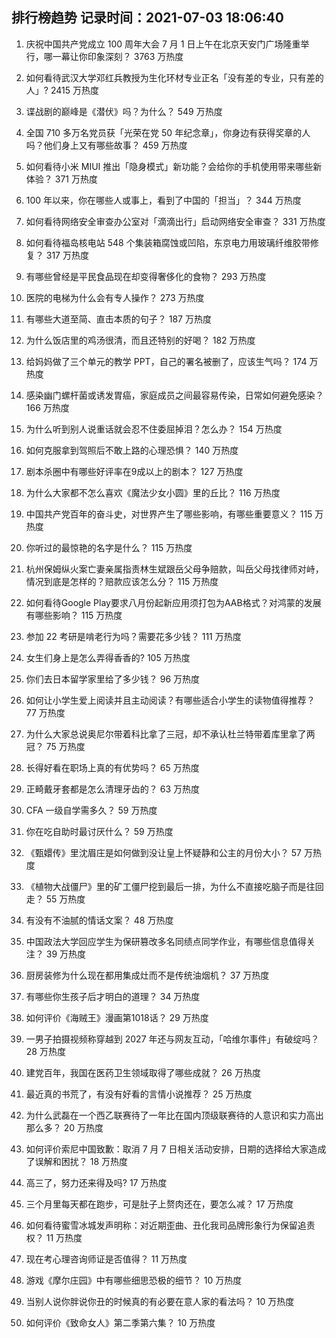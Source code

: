 
## 排行榜趋势 记录时间：2021-07-03 18:06:40
  
  1. 庆祝中国共产党成立 100 周年大会 7 月 1 日上午在北京天安门广场隆重举行，哪一幕让你印象深刻？ 3763 万热度
    
  2. 如何看待武汉大学邓红兵教授为生化环材专业正名「没有差的专业，只有差的人」? 2415 万热度
    
  3. 谍战剧的巅峰是《潜伏》吗？为什么？ 549 万热度
    
  4. 全国 710 多万名党员获「光荣在党 50 年纪念章」，你身边有获得奖章的人吗？他们身上又有哪些故事？ 459 万热度
    
  5. 如何看待小米 MIUI 推出「隐身模式」新功能？会给你的手机使用带来哪些新体验？ 371 万热度
    
  6. 100 年以来，你在哪些人或事上，看到了中国的「担当」？ 344 万热度
    
  7. 如何看待网络安全审查办公室对「滴滴出行」启动网络安全审查？ 331 万热度
    
  8. 如何看待福岛核电站 548 个集装箱腐蚀或凹陷，东京电力用玻璃纤维胶带修复？ 317 万热度
    
  9. 有哪些曾经是平民食品现在却变得奢侈化的食物？ 293 万热度
    
  10. 医院的电梯为什么会有专人操作？ 273 万热度
    
  11. 有哪些大道至简、直击本质的句子？ 187 万热度
    
  12. 为什么饭店里的鸡汤很清，而且还特别的好喝？ 182 万热度
    
  13. 给妈妈做了三个单元的教学 PPT，自己的署名被删了，应该生气吗？ 174 万热度
    
  14. 感染幽门螺杆菌或诱发胃癌，家庭成员之间最容易传染，日常如何避免感染？ 166 万热度
    
  15. 为什么听到别人说重话就会忍不住委屈掉泪？怎么办？ 154 万热度
    
  16. 如何克服拿到驾照后不敢上路的心理恐惧？ 140 万热度
    
  17. 剧本杀圈中有哪些好评率在9成以上的剧本？ 127 万热度
    
  18. 为什么大家都不怎么喜欢《魔法少女小圆》里的丘比？ 116 万热度
    
  19. 中国共产党百年的奋斗史，对世界产生了哪些影响，有哪些重要意义？ 115 万热度
    
  20. 你听过的最惊艳的名字是什么？ 115 万热度
    
  21. 杭州保姆纵火案亡妻亲属指责林生斌跟岳父母争赔款，叫岳父母找律师对峙，情况到底是怎样的？赔款应该怎么分？ 115 万热度
    
  22. 如何看待Google Play要求八月份起新应用须打包为AAB格式？对鸿蒙的发展有哪些影响？ 115 万热度
    
  23. 参加 22 考研是啃老行为吗？需要花多少钱？ 111 万热度
    
  24. 女生们身上是怎么弄得香香的? 105 万热度
    
  25. 你们去日本留学家里给了多少钱？ 96 万热度
    
  26. 如何让小学生爱上阅读并且主动阅读？有哪些适合小学生的读物值得推荐？ 77 万热度
    
  27. 为什么大家总说奥尼尔带着科比拿了三冠，却不承认杜兰特带着库里拿了两冠？ 75 万热度
    
  28. 长得好看在职场上真的有优势吗？ 65 万热度
    
  29. 正畸戴牙套都是怎么清理牙齿的？ 63 万热度
    
  30. CFA 一级自学需多久？ 59 万热度
    
  31. 你在吃自助时最讨厌什么？ 59 万热度
    
  32. 《甄嬛传》里沈眉庄是如何做到没让皇上怀疑静和公主的月份大小？ 57 万热度
    
  33. 《植物大战僵尸》里的矿工僵尸挖到最后一排，为什么不直接吃脑子而是往回走？ 55 万热度
    
  34. 有没有不油腻的情话文案？ 48 万热度
    
  35. 中国政法大学回应学生为保研篡改多名同绩点同学作业，有哪些信息值得关注？ 39 万热度
    
  36. 厨房装修为什么现在都用集成灶而不是传统油烟机？ 37 万热度
    
  37. 有哪些你生孩子后才明白的道理？ 34 万热度
    
  38. 如何评价《海贼王》漫画第1018话？ 29 万热度
    
  39. 一男子拍摄视频称穿越到 2027 年还与网友互动，「哈维尔事件」有破绽吗？ 28 万热度
    
  40. 建党百年，我国在医药卫生领域取得了哪些成就？ 26 万热度
    
  41. 最近真的书荒了，有没有好看的言情小说推荐？ 25 万热度
    
  42. 为什么武磊在一个西乙联赛待了一年比在国内顶级联赛待的人意识和实力高出那么多？ 20 万热度
    
  43. 如何评价索尼中国致歉：取消 7 月 7 日相关活动安排，日期的选择给大家造成了误解和困扰？ 18 万热度
    
  44. 高三了，努力还来得及吗? 17 万热度
    
  45. 三个月里每天都在跑步，可是肚子上赘肉还在，要怎么减？ 17 万热度
    
  46. 如何看待蜜雪冰城发声明称：对近期歪曲、丑化我司品牌形象行为保留追责权？ 11 万热度
    
  47. 现在考心理咨询师证是否值得？ 11 万热度
    
  48. 游戏《摩尔庄园》中有哪些细思恐极的细节？ 10 万热度
    
  49. 当别人说你胖说你丑的时候真的有必要在意人家的看法吗？ 10 万热度
    
  50. 如何评价《致命女人》第二季第六集？ 10 万热度
    